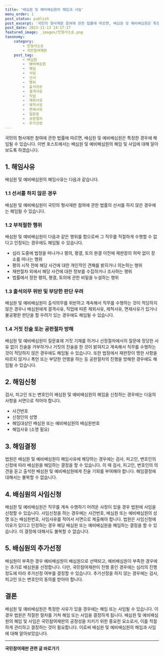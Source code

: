 ```yaml
---
title: '배심원 및 예비배심원의 해임과 사임'
menu_order: 1
post_status: publish
post_excerpt: '국민의 형사재판 참여에 관한 법률에 따르면, 배심원 및 예비배심원은 특정한 경우에 해임될 수 있습니다. 이번 포스트에서는 배심원 및 예비배심원의 해임 및 사임에 대해 알아보도록 하겠습니다.'
post_date: 2023-11-13 14:17:17
featured_image: _images/민형사소송.png
taxonomy:
    category:
        - 민형사소송
        - 국민참여재판
    post_tag:
        - 배심원
        -  예비배심원
        -  해임
        -  사임
        -  선서
        -  행위
        -  출석의무
        -  결격사유
        -  직업
        -  제외사유
        -  제척사유
        -  면제사유
        -  질문표
        -  공판절차
        -  추가선정
---
```



국민의 형사재판 참여에 관한 법률에 따르면, 배심원 및 예비배심원은 특정한 경우에 해임될 수 있습니다. 이번 포스트에서는 배심원 및 예비배심원의 해임 및 사임에 대해 알아보도록 하겠습니다.

## 1. 해임사유

배심원 및 예비배심원의 해임사유는 다음과 같습니다.

### 1.1 선서를 하지 않은 경우

배심원 및 예비배심원이 국민의 형사재판 참여에 관한 법률의 선서를 하지 않은 경우에는 해임될 수 있습니다.

### 1.2 부적절한 행위

배심원 및 예비배심원이 다음과 같은 행위를 함으로써 그 직무를 적절하게 수행할 수 없다고 인정되는 경우에도 해임될 수 있습니다.
- 심리 도중에 법정을 떠나거나 평의, 평결, 토의 완결 이전에 재판장의 허락 없이 장소를 떠나는 행위
- 평의 시작 전에 해당 사건에 대한 개인적인 견해를 밝히거나 의논하는 행위
- 재판절차 외에서 해당 사건에 대한 정보를 수집하거나 조사하는 행위
- 법률에서 정한 평의, 평결, 토의에 관한 비밀을 누설하는 행위

### 1.3 출석의무 위반 및 부당한 판단 우려

배심원 및 예비배심원이 출석의무를 위반하고 계속해서 직무를 수행하는 것이 적당하지 않은 경우나 배심원에게 결격사유, 직업에 따른 제외사유, 제척사유, 면제사유가 있거나 불공평한 판단을 할 우려가 있는 경우에도 해임될 수 있습니다.

### 1.4 거짓 진술 또는 공판절차 방해

배심원 및 예비배심원이 질문표에 거짓 기재를 하거나 선정절차에서의 질문에 정당한 사유 없이 진술을 거부하거나 거짓의 진술을 한 것이 밝혀지고 계속해서 직무를 수행하는 것이 적당하지 않은 경우에도 해임될 수 있습니다. 또한 법정에서 재판장이 명한 사항을 따르지 않거나 폭언 또는 부당한 언행을 하는 등 공판절차의 진행을 방해한 경우에도 해임될 수 있습니다.

## 2. 해임신청

검사, 피고인 또는 변호인이 배심원 및 예비배심원의 해임을 신청하는 경우에는 다음의 사항을 서면으로 적어야 합니다.
- 사건번호
- 신청인의 성명
- 해임대상인 배심원 또는 예비배심원의 배심원번호
- 해임사유 (소명 필요)

## 3. 해임결정

법원은 배심원 및 예비배심원이 해임사유에 해당하는 경우에는 검사, 피고인, 변호인의 신청에 따라 배심원을 해임하는 결정을 할 수 있습니다. 이 때 검사, 피고인, 변호인의 의견을 듣고 출석한 배심원 및 예비배심원에게 진술 기회를 부여해야 합니다. 해임결정에 대해서는 불복할 수 없습니다.

## 4. 배심원의 사임신청

배심원 및 예비배심원은 직무를 계속 수행하기 어려운 사정이 있을 경우 법원에 사임을 신청할 수 있습니다. 사임신청을 하는 경우에는 사건번호, 배심원 또는 예비배심원의 성명 또는 배심원번호, 사임사유를 적어서 서면으로 제출해야 합니다. 법원은 사임신청에 이유가 있다고 인정하는 경우 해당 배심원 또는 예비배심원을 해임하는 결정을 할 수 있습니다. 이 결정에 대해서도 불복할 수 없습니다.

## 5. 배심원의 추가선정

배심원이 부족한 경우 예비배심원이 배심원으로 선택되고, 예비배심원이 부족한 경우에는 추가로 배심원을 선정합니다. 다만, 국민참여재판이 진행 중인 경우에는 심리의 진행 정도에 따라 추가선정 여부를 결정할 수 있습니다. 추가선정을 하지 않는 경우에는 검사, 피고인 또는 변호인의 동의를 받아야 합니다.

## 결론

배심원 및 예비배심원은 특정한 사유가 있을 경우에는 해임 또는 사임될 수 있습니다. 이 경우 법원은 적절한 절차를 거쳐 해임 또는 사임을 결정하게 됩니다. 배심원 및 예비배심원의 해임 및 사임은 국민참여재판의 공정성을 지키기 위한 중요한 요소로서, 이를 적절하게 관리하고 결정하는 것이 필요합니다.  이로써 배심원 및 예비배심원의 해임과 사임에 대해 알아보았습니다.
<!-- wp:separator -->
<hr class="wp-block-separator has-alpha-channel-opacity"/>
<!-- /wp:separator -->

<!-- wp:group {"backgroundColor":"base","layout":{"type":"constrained"}} -->
<div class="wp-block-group has-base-background-color has-background"><!-- wp:paragraph {"align":"center","fontSize":"medium"} -->
<p class="has-text-align-center has-large-font-size"><strong>국민참여재판 관련 글 바로가기</strong></p>
<!-- /wp:paragraph -->


<!-- wp:latest-posts
{"categories":[{"id":15305,"count":19,"description":"","link":"https://uknowlaw.com/category/%ea%b5%ad%eb%af%bc%ec%b0%b8%ec%97%ac%ec%9e%ac%ed%8c%90/","name":"국민참여재판","slug":"국민참여재판","taxonomy":"category","parent":0,"meta":[],"_links":{"self":[{"href":"https://uknowlaw.com/wp-json/wp/v2/categories/15305"}],"collection":[{"href":"https://uknowlaw.com/wp-json/wp/v2/categories"}],"about":[{"href":"https://uknowlaw.com/wp-json/wp/v2/taxonomies/category"}],"wp:post_type":[{"href":"https://uknowlaw.com/wp-json/wp/v2/posts?categories=15305"}],"curies":[{"name":"wp","href":"https://api.w.org/{rel}","templated":true}]}}],"postsToShow":100,"excerptLength":28,"postLayout":"grid","columns":2,"featuredImageAlign":"left","featuredImageSizeSlug":"large","fontSize":"small"} /--></div>
<!-- /wp:group -->
